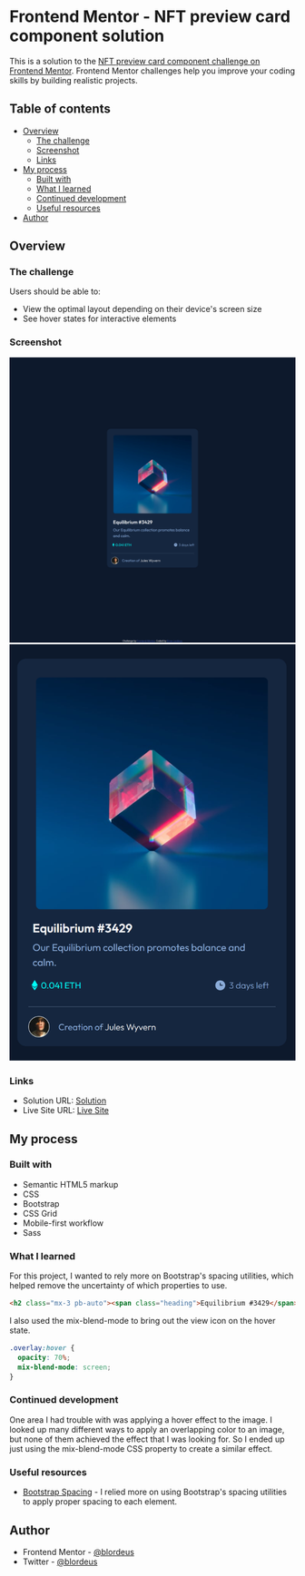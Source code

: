 # Frontend Mentor - NFT preview card component solution

This is a solution to the [NFT preview card component challenge on Frontend Mentor](https://www.frontendmentor.io/challenges/nft-preview-card-component-SbdUL_w0U). Frontend Mentor challenges help you improve your coding skills by building realistic projects.

## Table of contents

* [Overview](#overview)
    * [The challenge](#the-challenge)
    * [Screenshot](#screenshot)
    * [Links](#links)
* [My process](#my-process)
    * [Built with](#built-with)
    * [What I learned](#what-i-learned)
    * [Continued development](#continued-development)
    * [Useful resources](#useful-resources)
* [Author](#author)

## Overview

### The challenge

Users should be able to:

* View the optimal layout depending on their device's screen size
* See hover states for interactive elements

### Screenshot

![FireShot Capture 019 - Frontend Mentor - NFT preview card component - 127.0.0.1.png](.media/img_2.png)
![FireShot Mobile Capture 021 - Frontend Mentor - NFT preview card component - 127.0.0.1.png](.media/img_3.png)

### Links

* Solution URL: [Solution](https://your-solution-url.com)
* Live Site URL: [Live Site](https://your-live-site-url.com)

## My process

### Built with

* Semantic HTML5 markup
* CSS
* Bootstrap
* CSS Grid
* Mobile-first workflow
* Sass

### What I learned

For this project, I wanted to rely more on Bootstrap's spacing utilities, which helped remove the uncertainty of which properties to use.

``` html
<h2 class="mx-3 pb-auto"><span class="heading">Equilibrium #3429</span></h2>
```

I also used the mix-blend-mode to bring out the view icon on the hover state.

``` css
.overlay:hover {
  opacity: 70%;
  mix-blend-mode: screen;
}
```

### Continued development

One area I had trouble with was applying a hover effect to the image. I looked up many different ways to apply an overlapping color to an image, but none of them achieved the effect that I was looking for. So I ended up just using the mix-blend-mode CSS property to create a similar effect.

### Useful resources

* [Bootstrap Spacing](https://getbootstrap.com/docs/5.3/utilities/spacing/) \- I relied more on using Bootstrap's spacing utilities to apply proper spacing to each element\.

## Author

* Frontend Mentor - [@blordeus](https://www.frontendmentor.io/profile/blordeus)
* Twitter - [@blordeus](https://www.twitter.com/blordeus)